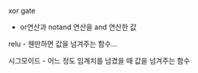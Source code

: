 xor gate

- or연산과 notand 연산을 and 연산한 값



relu - 웬만하면 값을 넘겨주는 함수...

시그모이드 - 어느 정도 임계치를 넘겼을 때 값을 넘겨주는 함수



